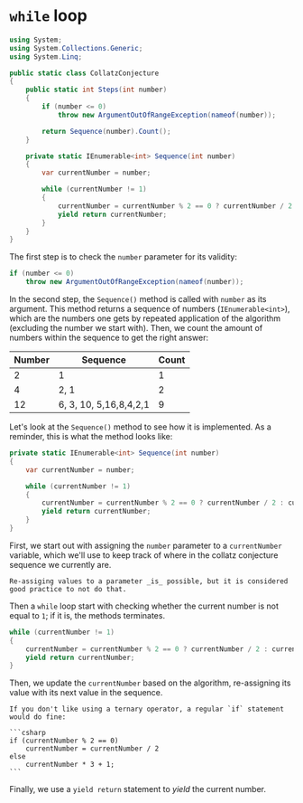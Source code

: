 # `while` loop

```csharp
using System;
using System.Collections.Generic;
using System.Linq;

public static class CollatzConjecture
{
    public static int Steps(int number)
    {
        if (number <= 0)
            throw new ArgumentOutOfRangeException(nameof(number));

        return Sequence(number).Count();
    }

    private static IEnumerable<int> Sequence(int number)
    {
        var currentNumber = number;

        while (currentNumber != 1)
        {
            currentNumber = currentNumber % 2 == 0 ? currentNumber / 2 : currentNumber * 3 + 1;
            yield return currentNumber;
        }
    }
}
```

The first step is to check the `number` parameter for its validity:

```csharp
if (number <= 0)
    throw new ArgumentOutOfRangeException(nameof(number));
```

In the second step, the `Sequence()` method is called with `number` as its argument.
This method returns a sequence of numbers (`IEnumerable<int>`), which are the numbers one gets by repeated application of the algorithm (excluding the number we start with).
Then, we count the amount of numbers within the sequence to get the right answer:

| Number | Sequence               | Count |
| ------ | ---------------------- | ----- |
| 2      | 1                      | 1     |
| 4      | 2, 1                   | 2     |
| 12     | 6, 3, 10, 5,16,8,4,2,1 | 9     |

Let's look at the `Sequence()` method to see how it is implemented.
As a reminder, this is what the method looks like:

```csharp
private static IEnumerable<int> Sequence(int number)
{
    var currentNumber = number;

    while (currentNumber != 1)
    {
        currentNumber = currentNumber % 2 == 0 ? currentNumber / 2 : currentNumber * 3 + 1;
        yield return currentNumber;
    }
}
```

First, we start out with assigning the `number` parameter to a `currentNumber` variable, which we'll use to keep track of where in the collatz conjecture sequence we currently are.

```exercism/note
Re-assiging values to a parameter _is_ possible, but it is considered good practice to not do that.
```

Then a `while` loop start with checking whether the current number is not equal to `1`; if it is, the methods terminates.

```csharp
while (currentNumber != 1)
{
    currentNumber = currentNumber % 2 == 0 ? currentNumber / 2 : currentNumber * 3 + 1;
    yield return currentNumber;
}
```

Then, we update the `currentNumber` based on the algorithm, re-assigning its value with its next value in the sequence.

````exercism/note
If you don't like using a ternary operator, a regular `if` statement would do fine:

```csharp
if (currentNumber % 2 == 0)
    currentNumber = currentNumber / 2
else
    currentNumber * 3 + 1;
```
````

Finally, we use a `yield return` statement to _yield_ the current number.
